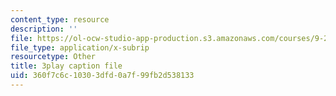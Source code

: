 ```yaml
---
content_type: resource
description: ''
file: https://ol-ocw-studio-app-production.s3.amazonaws.com/courses/9-20-animal-behavior-fall-2013/360f7c6c10303dfd0a7f99fb2d538133_472229.srt
file_type: application/x-subrip
resourcetype: Other
title: 3play caption file
uid: 360f7c6c-1030-3dfd-0a7f-99fb2d538133
---
```

